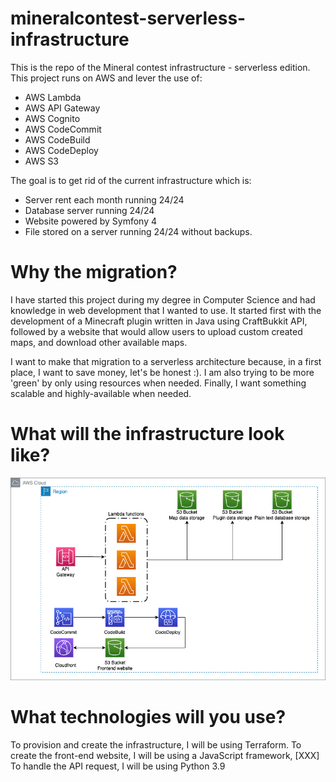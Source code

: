 # mineralcontest-serverless-infrastructure

This is the repo of the Mineral contest infrastructure - serverless edition.
This project runs on AWS and lever the use of:
* AWS Lambda
* AWS API Gateway
* AWS Cognito
* AWS CodeCommit
* AWS CodeBuild
* AWS CodeDeploy
* AWS S3

The goal is to get rid of the current infrastructure which is:
- Server rent each month running 24/24
- Database server running 24/24
- Website powered by Symfony 4
- File stored on a server running 24/24 without backups.

# Why the migration?
I have started this project during my degree in Computer Science and had knowledge in web development that I wanted to use. It started first with the development of a Minecraft plugin written in Java using CraftBukkit API, followed by a website that would allow users to upload custom created maps, and download other available maps.

I want to make that migration to a serverless architecture because, in a first place, I want to save money, let's be honest :).
I am also trying to be more 'green' by only using resources when needed.
Finally, I want something scalable and highly-available when needed.

# What will the infrastructure look like?

![Infrastructure diagram](diagrams/infrastructure.drawio.png)

# What technologies will you use?

To provision and create the infrastructure, I will be using Terraform.
To create the front-end website, I will be using a JavaScript framework, [XXX]
To handle the API request, I will be using Python 3.9
